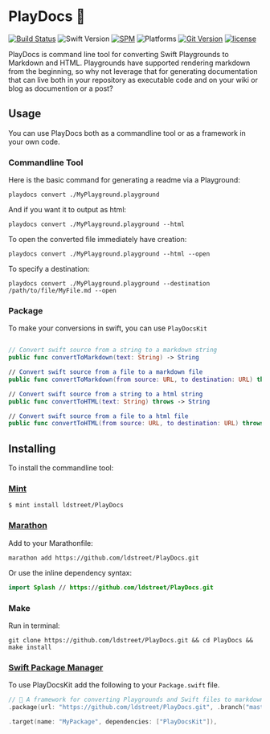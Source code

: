 # PlayDocs 🏓
[![Build Status](https://travis-ci.org/ldstreet/PlayDocs.svg?branch=master)](https://travis-ci.org/ldstreet/PlayDocs)
![Swift Version](https://img.shields.io/badge/Swift-4.2-blue.svg)
[![SPM](https://img.shields.io/badge/spm-compatible-blue.svg)](https://swift.org/package-manager)
![Platforms](https://img.shields.io/badge/Platforms-macOS_Linux-blue.svg)
[![Git Version](https://img.shields.io/github/release/ldstreet/PlayDocs.svg)](https://github.com/ldstreet/PlayDocs/releases)
[![license](https://img.shields.io/github/license/ldstreet/PlayDocs.svg)](https://github.com/ldstreet/PlayDocs/blob/master/LICENSE)

PlayDocs is command line tool for converting Swift Playgrounds to Markdown and HTML. Playgrounds have supported rendering markdown from the beginning, so why not leverage that for generating documentation that can live both in your repository as executable code and on your wiki or blog as documention or a post?

## Usage

You can use PlayDocs both as a commandline tool or as a framework in your own code.

### Commandline Tool
Here is the basic command for generating a readme via a Playground:
```
playdocs convert ./MyPlayground.playground
```

And if you want it to output as html:
```
playdocs convert ./MyPlayground.playground --html
```

To open the converted file immediately have creation:
```
playdocs convert ./MyPlayground.playground --html --open
```

To specify a destination:
```
playdocs convert ./MyPlayground.playground --destination /path/to/file/MyFile.md --open
```

### Package
To make your conversions in swift, you can use `PlayDocsKit`

``` swift

// Convert swift source from a string to a markdown string
public func convertToMarkdown(text: String) -> String

// Convert swift source from a file to a markdown file
public func convertToMarkdown(from source: URL, to destination: URL) throws

// Convert swift source from a string to a html string
public func convertToHTML(text: String) throws -> String

// Convert swift source from a file to a html file
public func convertToHTML(from source: URL, to destination: URL) throws
```

## Installing

To install the commandline tool:


### [Mint](https://github.com/yonaskolb/mint)
```
$ mint install ldstreet/PlayDocs
```


### [Marathon](https://github.com/johnsundell/marathon)
Add to your Marathonfile:
```
marathon add https://github.com/ldstreet/PlayDocs.git
```
Or use the inline dependency syntax:

```swift
import Splash // https://github.com/ldstreet/PlayDocs.git
```


### Make

Run in terminal:
```
git clone https://github.com/ldstreet/PlayDocs.git && cd PlayDocs && make install
```


### [Swift Package Manager](https://swift.org/package-manager)
To use PlayDocsKit add the following to your `Package.swift` file.
```swift
// 🏓 A framework for converting Playgrounds and Swift files to markdown and html
.package(url: "https://github.com/ldstreet/PlayDocs.git", .branch("master")),

.target(name: "MyPackage", dependencies: ["PlayDocsKit"]),
```
